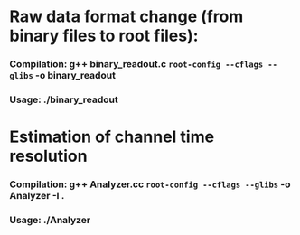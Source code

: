 # Raw data format change (from binary files to root files):

### Compilation: g++ binary_readout.c `root-config --cflags --glibs` -o binary_readout
### Usage: ./binary_readout <filename>

# Estimation of channel time resolution

### Compilation:  g++ Analyzer.cc `root-config --cflags --glibs` -o Analyzer -I .
### Usage: ./Analyzer <filename>
